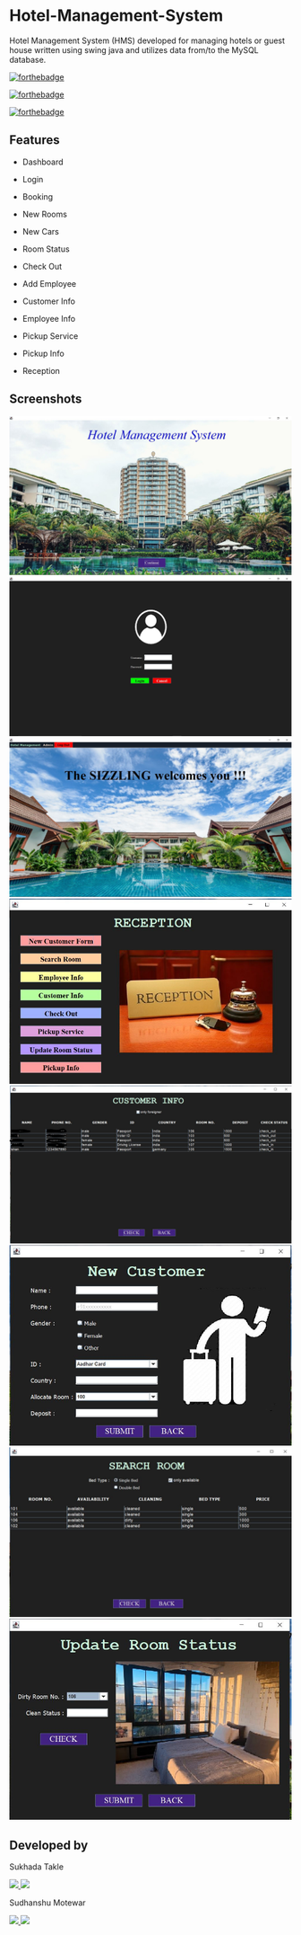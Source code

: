 # Hotel-Management-System
Hotel Management System (HMS) developed for managing hotels or guest house written using swing java and utilizes data from/to the MySQL database.

[![forthebadge](https://forthebadge.com/images/badges/built-with-love.svg)](https://forthebadge.com) 

[![forthebadge](https://forthebadge.com/images/badges/powered-by-black-magic.svg)](https://forthebadge.com)

[![forthebadge](https://forthebadge.com/images/badges/made-with-java.svg)](https://forthebadge.com)

## Features

- Dashboard

- Login

- Booking

- New Rooms

- New Cars

- Room Status

- Check Out

- Add Employee

- Customer Info

- Employee Info

- Pickup Service

- Pickup Info

- Reception

## Screenshots

![hms](https://raw.githubusercontent.com/ssm0801/Hotel-Management-System/master/src/screenshots/hms.JPG)
![login](https://raw.githubusercontent.com/ssm0801/Hotel-Management-System/master/src/screenshots/login.JPG)
![dashboard](https://raw.githubusercontent.com/ssm0801/Hotel-Management-System/master/src/screenshots/dashboard.JPG)
![reception](https://raw.githubusercontent.com/ssm0801/Hotel-Management-System/master/src/screenshots/reception.JPG)
![customerInfo](https://raw.githubusercontent.com/ssm0801/Hotel-Management-System/master/src/screenshots/customerInfo.JPG)
![newCustomer](https://raw.githubusercontent.com/ssm0801/Hotel-Management-System/master/src/screenshots/newCustomer.JPG)
![searchRoom](https://raw.githubusercontent.com/ssm0801/Hotel-Management-System/master/src/screenshots/searchRoom.JPG)
![updateRoomStatus](https://raw.githubusercontent.com/ssm0801/Hotel-Management-System/master/src/screenshots/updateRoomStatus.JPG)

## Developed by

<p>
    Sukhada Takle
</p>
<p>
  <a href="https://www.linkedin.com/in/sukhada-takle-307b2919a/">
      <img src="https://img.shields.io/badge/SukhadaTakle%20-%230077B5.svg?&style=for-the-badge&logo=linkedin&logoColor=white"/>
  </a>
  <a href="https://www.instagram.com/sukhada_03/">
      <img src="https://img.shields.io/badge/sukhada_03%20-%23E4405F.svg?&style=for-the-badge&logo=Instagram&logoColor=white"/>
  </a>                             
</p>

<p>
    Sudhanshu Motewar
</p>
<p>
  <a href="https://www.linkedin.com/in/sudhanshu-motewar/">
      <img src="https://img.shields.io/badge/SudhanshuMotewar%20-%230077B5.svg?&style=for-the-badge&logo=linkedin&logoColor=white"/>
  </a>
  <a href="https://www.instagram.com/sudhanshu.motewar/">
      <img src="https://img.shields.io/badge/sudhanshu.motewar%20-%23E4405F.svg?&style=for-the-badge&logo=Instagram&logoColor=white"/>
  </a>                             
</p>

